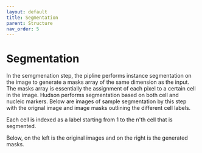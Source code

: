 ```yaml
---
layout: default
title: Segmentation
parent: Structure
nav_order: 5
---
```


# Segmentation
<p align="justify ">
 
 In the semgmenation step, the pipline performs instance segmentation on the image to generate a masks array of the same dimension as the input. The masks
 array is essentially the assignment of each pixel to a certain cell in the image. Hudson performs segmentation based on both cell and nucleic markers.
 Below are images of sample segmentation by this step with the orignal image and image masks outlining the different cell labels. 

 Each cell is indexed as a label starting from 1 to the n'th cell that is segmented.

</p> 

Below, on the left is the original images and on the right is the generated masks. 



